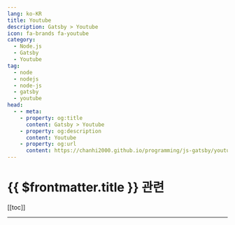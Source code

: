 ```yaml
---
lang: ko-KR
title: Youtube
description: Gatsby > Youtube
icon: fa-brands fa-youtube
category: 
  - Node.js
  - Gatsby
  - Youtube
tag: 
  - node
  - nodejs
  - node-js
  - gatsby
  - youtube
head:
  - - meta:
    - property: og:title
      content: Gatsby > Youtube
    - property: og:description
      content: Youtube
    - property: og:url
      content: https://chanhi2000.github.io/programming/js-gatsby/youtube.html
---
```


# {{ $frontmatter.title }} 관련

[[toc]]

---

<TagLinks />